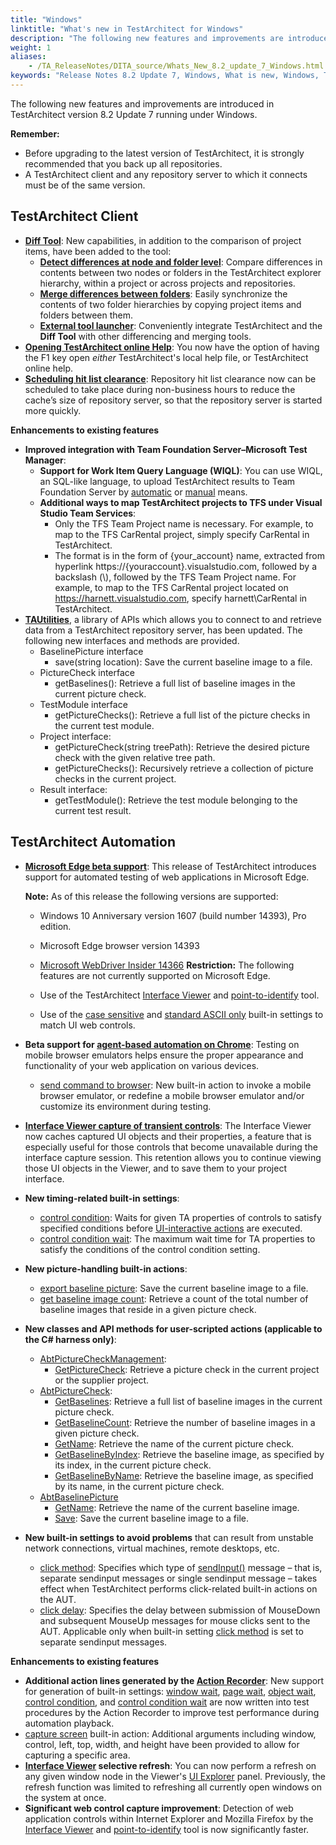 ```yaml
--- 
title: "Windows"
linktitle: "What's new in TestArchitect for Windows"
description: "The following new features and improvements are introduced in TestArchitect version 8.2 Update 7 running under Windows."
weight: 1
aliases: 
    - /TA_ReleaseNotes/DITA_source/Whats_New_8.2_update_7_Windows.html
keywords: "Release Notes 8.2 Update 7, Windows, What is new, Windows, TestArchitect 8.2 Update 7, TestArchitect 8.2 Update 7, what is new, Windows"
---
```


The following new features and improvements are introduced in TestArchitect version 8.2 Update 7 running under Windows.

**Remember:**

-   Before upgrading to the latest version of TestArchitect, it is strongly recommended that you back up all repositories.
-   A TestArchitect client and any repository server to which it connects must be of the same version.

## TestArchitect Client

-   [**Diff Tool**](/TA_Help/Topics/ug_diff_tool.html): New capabilities, in addition to the comparison of project items, have been added to the tool:
    -   [**Detect differences at node and folder level**](/TA_Help/Topics/ug_diff_tool_comparing_directories.html): Compare differences in contents between two nodes or folders in the TestArchitect explorer hierarchy, within a project or across projects and repositories.
    -   [**Merge differences between folders**](/TA_Help/Topics/ug_diff_tool_copying_items_folders.html): Easily synchronize the contents of two folder hierarchies by copying project items and folders between them.
    -   [**External tool launcher**](/TA_Help/Topics/ug_diff_tool_using_other_products.html): Conveniently integrate TestArchitect and the **Diff Tool** with other differencing and merging tools.
-   [**Opening TestArchitect online Help**](/TA_Help/Topics/Additional_features_preferences.html#li.Use_online_help): You now have the option of having the F1 key open *either* TestArchitect's local help file, or TestArchitect online help.
-   **[Scheduling hit list clearance](/TA_Administration/Topics/adm_clear_hitlist.html)**: Repository hit list clearance now can be scheduled to take place during non-business hours to reduce the cache’s size of repository server, so that the repository server is started more quickly.

**Enhancements to existing features**

-   **Improved integration with Team Foundation Server–Microsoft Test Manager**:
    -   **Support for Work Item Query Language \(WIQL\)**: You can use WIQL, an SQL-like language, to upload TestArchitect results to Team Foundation Server by [automatic](/TA_Help/Topics/ug_MTM_upload_result_automatic.html) or [manual](/TA_Help/Topics/ug_MTM_upload_result_manual.html) means.
    -   **Additional ways to map TestArchitect projects to TFS under Visual Studio Team Services**:
        -   Only the TFS Team Project name is necessary. For example, to map to the TFS CarRental project, simply specify CarRental in TestArchitect.
        -   The format is in the form of \{your\_account\} name, extracted from hyperlink https://\{youraccount\}.visualstudio.com, followed by a backslash \(\\\), followed by the TFS Team Project name. For example, to map to the TFS CarRental project located on https://harnett.visualstudio.com, specify harnett\\CarRental in TestArchitect.
-   [**TAUtilities**](http://testarchitect.logigear.com/onlinehelp/TAUtilities/index.html), a library of APIs which allows you to connect to and retrieve data from a TestArchitect repository server, has been updated. The following new interfaces and methods are provided.
    -   BaselinePicture interface
        -   save\(string location\): Save the current baseline image to a file.
    -   PictureCheck interface
        -   getBaselines\(\): Retrieve a full list of baseline images in the current picture check.
    -   TestModule interface
        -   getPictureChecks\(\): Retrieve a full list of the picture checks in the current test module.
    -   Project interface:
        -   getPictureCheck\(string treePath\): Retrieve the desired picture check with the given relative tree path.
        -   getPictureChecks\(\): Recursively retrieve a collection of picture checks in the current project.
    -   Result interface:
        -   getTestModule\(\): Retrieve the test module belonging to the current test result.

## TestArchitect Automation

-   [**Microsoft Edge beta support**](/TA_Automation/Topics/Web_automation.html#li.Edge): This release of TestArchitect introduces support for automated testing of web applications in Microsoft Edge.

    **Note:** As of this release the following versions are supported:

    -   Windows 10 Anniversary version 1607 \(build number 14393\), Pro edition.
    -   Microsoft Edge browser version 14393
    -   [Microsoft WebDriver Insider 14366](https://developer.microsoft.com/en-us/microsoft-edge/tools/webdriver/)
    **Restriction:** The following features are not currently supported on Microsoft Edge.

    -   Use of the TestArchitect [Interface Viewer](/TA_Help/Topics/Interface_def_Viewer.html) and [point-to-identify](/TA_Help/Topics/Interface_def_client_interface_tool_identify.html) tool.
    -   Use of the [case sensitive](/TA_Automation/Topics/bis_case_sensitive.html) and [standard ASCII only](/TA_Automation/Topics/bis_standard_ASCII_only.html) built-in settings to match UI web controls.
-   **Beta support for [agent-based automation on Chrome](/TA_Automation/Topics/aut_app_testing_responsive_web_Chrome_DevTools.html)**: Testing on mobile browser emulators helps ensure the proper appearance and functionality of your web application on various devices.
    -   [send command to browser](/TA_Automation/Topics/bia_send_command_to_browser.html): New built-in action to invoke a mobile browser emulator, or redefine a mobile browser emulator and/or customize its environment during testing.
-   [**Interface Viewer capture of transient controls**](/TA_Help/Topics/ug_Interface_viewer_offline_mode.html): The Interface Viewer now caches captured UI objects and their properties, a feature that is especially useful for those controls that become unavailable during the interface capture session. This retention allows you to continue viewing those UI objects in the Viewer, and to save them to your project interface.
-   **New timing-related built-in settings**:
    -   [control condition](/TA_Automation/Topics/bis_control_condition.html): Waits for given TA properties of controls to satisfy specified conditions before [UI-interactive actions](/TA_Automation/Topics/timing_classifying_actions.html) are executed.
    -   [control condition wait](/TA_Automation/Topics/bis_control_condition_wait.html): The maximum wait time for TA properties to satisfy the conditions of the control condition setting.
-   **New picture-handling built-in actions**:
    -   [export baseline picture](/TA_Automation/Topics/bia_export_baseline_picture.html): Save the current baseline image to a file.
    -   [get baseline image count](/TA_Automation/Topics/bia_get_baseline_image_count.html): Retrieve a count of the total number of baseline images that reside in a given picture check.
-   **New classes and API methods for user-scripted actions \(applicable to the C\# harness only\)**:
    -   [AbtPictureCheckManagement](/TA_Automation/Topics/abt_AbtPictureCheckManagement.html):
        -   [GetPictureCheck](/TA_Automation/Topics/abt_GetPictureCheck.html): Retrieve a picture check in the current project or the supplier project.
    -   [AbtPictureCheck](/TA_Automation/Topics/abt_AbtPictureCheck.html):
        -   [GetBaselines](/TA_Automation/Topics/abt_GetBaselines.html): Retrieve a full list of baseline images in the current picture check.
        -   [GetBaselineCount](/TA_Automation/Topics/abt_GetBaselineCount.html): Retrieve the number of baseline images in a given picture check.
        -   [GetName](/TA_Automation/Topics/abt_GetName.html): Retrieve the name of the current picture check.
        -   [GetBaselineByIndex](/TA_Automation/Topics/abt_GetBaselineByIndex.html): Retrieve the baseline image, as specified by its index, in the current picture check.
        -   [GetBaselineByName](/TA_Automation/Topics/abt_GetBaselineByName.html): Retrieve the baseline image, as specified by its name, in the current picture check.
    -   [AbtBaselinePicture](/TA_Automation/Topics/abt_AbtBaselinePicture.html)
        -   [GetName](/TA_Automation/Topics/abt_GetName_BaselinePicture.html): Retrieve the name of the current baseline image.
        -   [Save](/TA_Automation/Topics/abt_Save.html): Save the current baseline image to a file.
-   **New built-in settings to avoid problems** that can result from unstable network connections, virtual machines, remote desktops, etc.
    -   [click method](/TA_Automation/Topics/bis_click_method.html): Specifies which type of [sendInput\(\)](https://msdn.microsoft.com/en-us/library/windows/desktop/ms647591(v=vs.85).aspx) message – that is, separate sendinput messages or single sendinput message – takes effect when TestArchitect performs click-related built-in actions on the AUT.
    -   [click delay](/TA_Automation/Topics/bis_click_delay.html): Specifies the delay between submission of MouseDown and subsequent MouseUp messages for mouse clicks sent to the AUT. Applicable only when built-in setting [click method](/TA_Automation/Topics/bis_click_method.html) is set to separate sendinput messages.

**Enhancements to existing features**

-   **Additional action lines generated by the [Action Recorder](/TA_Help/Topics/Creating_and_using_actions_AR.html)**: New support for generation of built-in settings: [window wait](/TA_Automation/Topics/bis_window_wait.html), [page wait](/TA_Automation/Topics/bis_page_wait.html), [object wait](/TA_Automation/Topics/bis_object_wait.html), [control condition](/TA_Automation/Topics/bis_control_condition.html), and [control condition wait](/TA_Automation/Topics/bis_control_condition_wait.html) are now written into test procedures by the Action Recorder to improve test performance during automation playback.
-   [capture screen](/TA_Automation/Topics/bia_capture_screen.html) built-in action: Additional arguments including window, control, left, top, width, and height have been provided to allow for capturing a specific area.
-   **[Interface Viewer](/TA_Help/Topics/Interface_def_Viewer.html) selective refresh**: You can now perform a refresh on any given window node in the Viewer's [UI Explorer](/TA_Help/Topics/ug_Interface_UI_explorer_panel.html) panel. Previously, the refresh function was limited to refreshing all currently open windows on the system at once.
-   **Significant web control capture improvement**: Detection of web application controls within Internet Explorer and Mozilla Firefox by the [Interface Viewer](/TA_Help/Topics/Interface_def_Viewer.html) and [point-to-identify](/TA_Help/Topics/Interface_def_client_interface_tool_identify.html) tool is now significantly faster.


